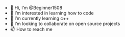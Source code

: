 - 👋 Hi, I’m @Beginner1508
- 👀 I’m interested in learning how to code
- 🌱 I’m currently learning c++
- 💞️ I’m looking to collaborate on open source projects
- 📫 How to reach me 

<!---
Beginner1508/Beginner1508 is a ✨ special ✨ repository because its `README.md` (this file) appears on your GitHub profile.
You can click the Preview link to take a look at your changes.
--->
